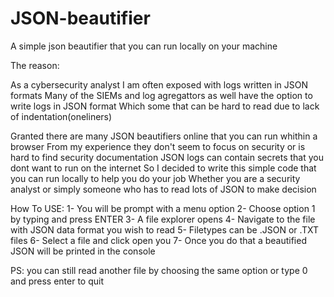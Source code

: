 # JSON-beautifier
A simple json beautifier that you can run locally on your machine

The reason:

As a cybersecurity analyst I am often exposed with logs written in JSON formats 
Many of the SIEMs and log agregattors as well have the option to write logs in JSON format
Which some that can be hard to read due to lack of indentation(oneliners)

Granted there are many JSON beautifiers online that you can run whithin a browser
From my experience they don't seem to focus on security or is hard to find security documentation
JSON logs can contain secrets that you dont want to run on the internet
So I decided to write this simple code that you can run locally to help you do your job
Whether you are a security analyst or simply someone who has to read lots of JSON to  make decision

How To USE:
1- You will be prompt with a menu option
2- Choose option 1 by typing and press ENTER
3- A file explorer opens
4- Navigate to the file with JSON data format you wish to read
5- Filetypes can be .JSON or .TXT files
6- Select a file and click open you 
7- Once you do that a beautified JSON will be printed in the console

PS: you can still read another file by choosing the same option or type 0 and press enter to quit

